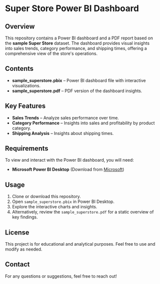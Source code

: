 # Super Store Power BI Dashboard

## Overview
This repository contains a Power BI dashboard and a PDF report based on the **sample Super Store** dataset. The dashboard provides visual insights into sales trends, category performance, and shipping times, offering a comprehensive view of the store's operations.

## Contents
- **sample_superstore.pbix** – Power BI dashboard file with interactive visualizations.
- **sample_superstore.pdf** – PDF version of the dashboard insights.

## Key Features
- **Sales Trends** – Analyze sales performance over time.
- **Category Performance** – Insights into sales and profitability by product category.
- **Shipping Analysis** – Insights about shipping times.

## Requirements
To view and interact with the Power BI dashboard, you will need:
- **Microsoft Power BI Desktop** (Download from [Microsoft](https://powerbi.microsoft.com/))

## Usage
1. Clone or download this repository.
2. Open `sample_superstore.pbix` in Power BI Desktop.
3. Explore the interactive charts and insights.
4. Alternatively, review the `sample_superstore.pdf` for a static overview of key findings.

## License
This project is for educational and analytical purposes. Feel free to use and modify as needed.

## Contact
For any questions or suggestions, feel free to reach out!

